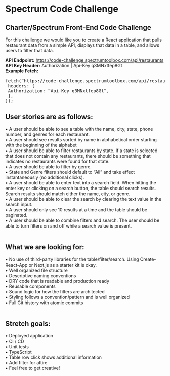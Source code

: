 # Spectrum Code Challenge

## Charter/Spectrum Front-End Code Challenge
For this challenge we would like you to create a React application that pulls restaurant data from a simple API, displays that data in a table, and allows users to filter that data.

<b>API Endpoint:</b> https://code-challenge.spectrumtoolbox.com/api/restaurants </br>
<b>API Key Header:</b> Authorization | Api-Key q3MNxtfep8Gt</br>
<b>Example Fetch:</b></br>
<pre>fetch(“https://code-challenge.spectrumtoolbox.com/api/restaurants”, {
 headers: {
 Authorization: “Api-Key q3MNxtfep8Gt”,
 },
});</pre>

## User stories are as follows:
• A user should be able to see a table with the name, city, state, phone number, and genres for each
restaurant.</br>
• A user should see results sorted by name in alphabetical order starting with the beginning of the
alphabet</br>
• A user should be able to filter restaurants by state. If a state is selected that does not contain any
restaurants, there should be something that indicates no restaurants were found for that state.</br>
• A user should be able to filter by genre.</br>
• State and Genre filters should default to “All” and take effect instantaneously (no additional clicks).</br>
• A user should be able to enter text into a search field. When hitting the enter key or clicking on a
search button, the table should search results. Search results should match either the name, city, or
genre.</br>
• A user should be able to clear the search by clearing the text value in the search input.</br>
• A user should only see 10 results at a time and the table should be paginated.</br>
• A user should be able to combine filters and search. The user should be able to turn filters on and off
while a search value is present.</br>
</br>

## What we are looking for:
• No use of third-party libraries for the table/filter/search. Using Create-React-App or Next.js as a
starter kit is okay.</br>
• Well organized file structure</br>
• Descriptive naming conventions</br>
• DRY code that is readable and production ready</br>
• Reusable components</br>
• Sound logic for how the filters are architected</br>
• Styling follows a convention/pattern and is well organized</br>
• Full Git history with atomic commits</br>
</br>

## Stretch goals:
• Deployed application</br>
• CI / CD</br>
• Unit tests</br>
• TypeScript</br>
• Table row click shows additional information</br>
• Add filter for attire</br>
• Feel free to get creative!</br>